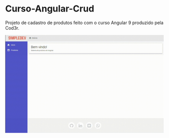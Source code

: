 # Curso-Angular-Crud

Projeto de cadastro de produtos feito com o curso Angular 9 produzido pela Cod3r.

![angular](https://github.com/antonioarjpi/gifs/blob/main/Angular.gif)
